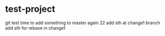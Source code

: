 # test-project
git test
time to add something to master again 22
add sth at change1 branch
add sth for rebase in change1
